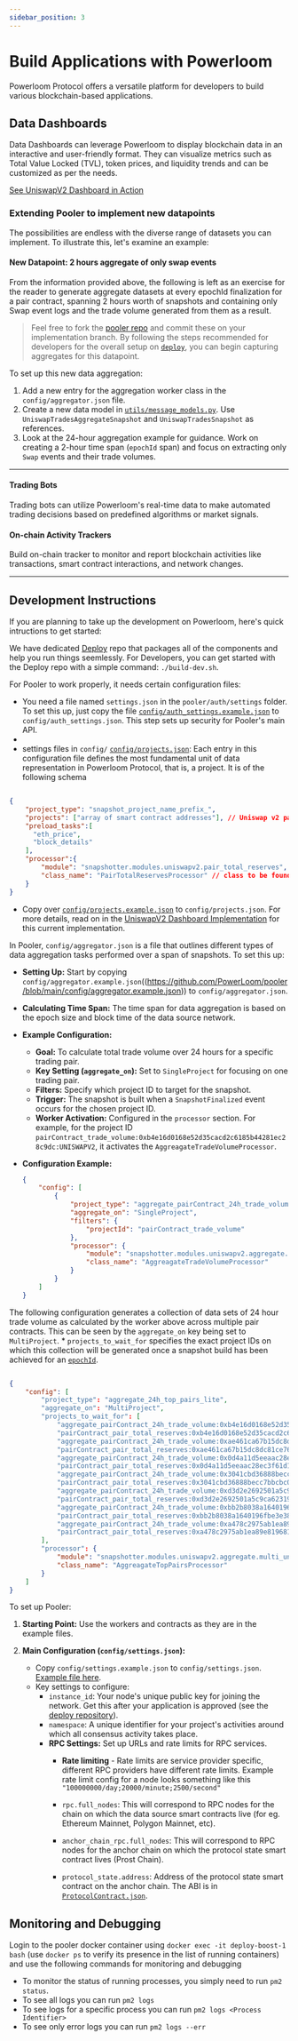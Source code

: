 ```yaml
---
sidebar_position: 3
---
```


# Build Applications with Powerloom


Powerloom Protocol offers a versatile platform for developers to build various blockchain-based applications.

## Data Dashboards

Data Dashboards can leverage Powerloom to display blockchain data in an interactive and user-friendly format. They can visualize metrics such as Total Value Locked (TVL), token prices, and liquidity trends and can be customized as per the needs. 

[See UniswapV2 Dashboard in Action](https://uniswapv2.powerloom.io)

### Extending Pooler to implement new datapoints

The possibilities are endless with the diverse range of datasets you can implement. To illustrate this, let's examine an example:

#### New Datapoint: 2 hours aggregate of only swap events

From the information provided above, the following is left as an exercise for the reader to generate aggregate datasets at every epochId finalization for a pair contract, spanning 2 hours worth of snapshots and containing only Swap event logs and the trade volume generated from them as a result.

> Feel free to fork the [pooler repo](https://github.com/powerloom/pooler) and commit these on your implementation branch. By following the steps recommended for developers for the overall setup on [`deploy`](https://github.com/powerloom/deploy), you can begin capturing aggregates for this datapoint.

To set up this new data aggregation:

1. Add a new entry for the aggregation worker class in the `config/aggregator.json` file.
2. Create a new data model in [`utils/message_models.py`](https://github.com/PowerLoom/pooler/blob/main/snapshotter/modules/pooler/uniswapv2/utils/models/message_models.py). Use `UniswapTradesAggregateSnapshot` and `UniswapTradesSnapshot` as references.
3. Look at the 24-hour aggregation example for guidance. Work on creating a 2-hour time span (`epochId` span) and focus on extracting only `Swap` events and their trade volumes.

---

#### Trading Bots

Trading bots can utilize Powerloom's real-time data to make automated trading decisions based on predefined algorithms or market signals.

#### On-chain Activity Trackers

Build on-chain tracker to monitor and report blockchain activities like transactions, smart contract interactions, and network changes.

---

## Development Instructions

If you are planning to take up the development on Powerloom, here's quick intructions to get started: 

We have dedicated [Deploy](https://github.com/powerloom/deploy) repo that packages all of the components and help you run things seemlessly. For Developers, you can get started with the Deploy repo with a simple command: `./build-dev.sh`. 

For Pooler to work properly, it needs certain configuration files:

- You need a file named `settings.json` in the `pooler/auth/settings` folder. To set this up, just copy the file [`config/auth_settings.example.json`](https://github.com/PowerLoom/pooler/blob/main/config/auth_settings.example.json) to `config/auth_settings.json`. This step sets up security for Pooler's main API.
- 
- settings files in `config/`
[`config/projects.json`](https://github.com/PowerLoom/pooler/blob/main/config/projects.example.json): Each entry in this configuration file defines the most fundamental unit of data representation in Powerloom Protocol, that is, a project. It is of the following schema

```json

{
    "project_type": "snapshot_project_name_prefix_",
    "projects": ["array of smart contract addresses"], // Uniswap v2 pair contract addresses in this implementation
    "preload_tasks":[
      "eth_price",
      "block_details"
    ],
    "processor":{
        "module": "snapshotter.modules.uniswapv2.pair_total_reserves",
        "class_name": "PairTotalReservesProcessor" // class to be found in module snapshotter/modules/pooler/uniswapv2/pair_total_reserves.py
    }
}

```

-   Copy over  [`config/projects.example.json`](https://github.com/PowerLoom/pooler/blob/main/config/projects.example.json)  to  `config/projects.json`. For more details, read on in the  [UniswapV2 Dashboard Implementation](../Build-with-Powerloom/UniswapV2%20Dashboard/index.md) for this current implementation.

In Pooler, `config/aggregator.json` is a file that outlines different types of data aggregation tasks performed over a span of snapshots. To set this up:

- **Setting Up:** Start by copying `config/aggregator.example.json`((https://github.com/PowerLoom/pooler/blob/main/config/aggregator.example.json)) to `config/aggregator.json`.

- **Calculating Time Span:** The time span for data aggregation is based on the epoch size and block time of the data source network.

-  **Example Configuration:** 
   - **Goal:** To calculate total trade volume over 24 hours for a specific trading pair.
   - **Key Setting (`aggregate_on`):** Set to `SingleProject` for focusing on one trading pair.
   - **Filters:** Specify which project ID to target for the snapshot.
   - **Trigger:** The snapshot is built when a `SnapshotFinalized` event occurs for the chosen project ID.
   - **Worker Activation:** Configured in the `processor` section. For example, for the project ID `pairContract_trade_volume:0xb4e16d0168e52d35cacd2c6185b44281ec28c9dc:UNISWAPV2`, it activates the `AggreagateTradeVolumeProcessor`.

- **Configuration Example:**
   ```json
   {
       "config": [
           {
               "project_type": "aggregate_pairContract_24h_trade_volume",
               "aggregate_on": "SingleProject",
               "filters": {
                   "projectId": "pairContract_trade_volume"
               },
               "processor": {
                   "module": "snapshotter.modules.uniswapv2.aggregate.single_uniswap_trade_volume_24h",
                   "class_name": "AggreagateTradeVolumeProcessor"
               }
           }
       ]
   }
   ```


The following configuration generates a collection of data sets of 24 hour trade volume as calculated by the worker above across multiple pair contracts. This can be seen by the  `aggregate_on`  key being set to  `MultiProject`. *  `projects_to_wait_for`  specifies the exact project IDs on which this collection will be generated once a snapshot build has been achieved for an  [`epochId`](../Protocol/Specifications/Epoch.md).

```json

{
    "config": [
        "project_type": "aggregate_24h_top_pairs_lite",
        "aggregate_on": "MultiProject",
        "projects_to_wait_for": [
            "aggregate_pairContract_24h_trade_volume:0xb4e16d0168e52d35cacd2c6185b44281ec28c9dc:UNISWAPV2",
            "pairContract_pair_total_reserves:0xb4e16d0168e52d35cacd2c6185b44281ec28c9dc:UNISWAPV2",
            "aggregate_pairContract_24h_trade_volume:0xae461ca67b15dc8dc81ce7615e0320da1a9ab8d5:UNISWAPV2",
            "pairContract_pair_total_reserves:0xae461ca67b15dc8dc81ce7615e0320da1a9ab8d5:UNISWAPV2",
            "aggregate_pairContract_24h_trade_volume:0x0d4a11d5eeaac28ec3f61d100daf4d40471f1852:UNISWAPV2",
            "pairContract_pair_total_reserves:0x0d4a11d5eeaac28ec3f61d100daf4d40471f1852:UNISWAPV2",
            "aggregate_pairContract_24h_trade_volume:0x3041cbd36888becc7bbcbc0045e3b1f144466f5f:UNISWAPV2",
            "pairContract_pair_total_reserves:0x3041cbd36888becc7bbcbc0045e3b1f144466f5f:UNISWAPV2",
            "aggregate_pairContract_24h_trade_volume:0xd3d2e2692501a5c9ca623199d38826e513033a17:UNISWAPV2",
            "pairContract_pair_total_reserves:0xd3d2e2692501a5c9ca623199d38826e513033a17:UNISWAPV2",
            "aggregate_pairContract_24h_trade_volume:0xbb2b8038a1640196fbe3e38816f3e67cba72d940:UNISWAPV2",
            "pairContract_pair_total_reserves:0xbb2b8038a1640196fbe3e38816f3e67cba72d940:UNISWAPV2",
            "aggregate_pairContract_24h_trade_volume:0xa478c2975ab1ea89e8196811f51a7b7ade33eb11:UNISWAPV2",
            "pairContract_pair_total_reserves:0xa478c2975ab1ea89e8196811f51a7b7ade33eb11:UNISWAPV2"
        ],
        "processor": {
            "module": "snapshotter.modules.uniswapv2.aggregate.multi_uniswap_top_pairs_24h",
            "class_name": "AggreagateTopPairsProcessor"
        }
    ]
}
```

To set up Pooler:

1. **Starting Point:** Use the workers and contracts as they are in the example files.

2. **Main Configuration (`config/settings.json`):**
   - Copy `config/settings.example.json` to `config/settings.json`. [Example file here](https://github.com/PowerLoom/pooler/blob/main/config/settings.example.json).
   - Key settings to configure:
     - `instance_id`: Your node's unique public key for joining the network. Get this after your application is approved (see the [deploy repository](https://github.com/PowerLoom/deploy)).
     - `namespace`: A unique identifier for your project's activities around which all consensus activity takes place.
     - **RPC Settings:** Set up URLs and rate limits for RPC services. 
       -  **Rate limiting** - Rate limits are service provider specific, different RPC providers have different rate limits. Example rate limit config for a node looks something like this
       `"100000000/day;20000/minute;2500/second"`

       - `rpc.full_nodes`: This will correspond to RPC nodes for the chain on which the data source smart contracts live (for eg. Ethereum Mainnet, Polygon Mainnet, etc).
       - `anchor_chain_rpc.full_nodes`: This will correspond to RPC nodes for the anchor chain on which the protocol state smart contract lives (Prost Chain).
       - `protocol_state.address`: Address of the protocol state smart contract on the anchor chain. The ABI is in [`ProtocolContract.json`](https://github.com/PowerLoom/pooler/blob/main/pooler/static/abis/ProtocolContract.json).

## Monitoring and Debugging

Login to the pooler docker container using  `docker exec -it deploy-boost-1 bash`  (use  `docker ps`  to verify its presence in the list of running containers) and use the following commands for monitoring and debugging

-   To monitor the status of running processes, you simply need to run  `pm2 status`.
-   To see all logs you can run  `pm2 logs`
-   To see logs for a specific process you can run  `pm2 logs <Process Identifier>`
-   To see only error logs you can run  `pm2 logs --err`

